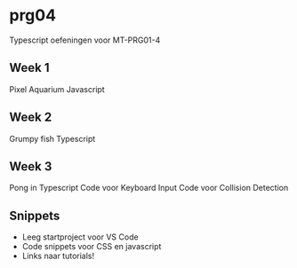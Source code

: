 # prg04
Typescript oefeningen voor MT-PRG01-4

## Week 1
Pixel Aquarium Javascript

## Week 2
Grumpy fish Typescript

## Week 3
Pong in Typescript
Code voor Keyboard Input
Code voor Collision Detection

## Snippets
- Leeg startproject voor VS Code
- Code snippets voor CSS en javascript
- Links naar tutorials!